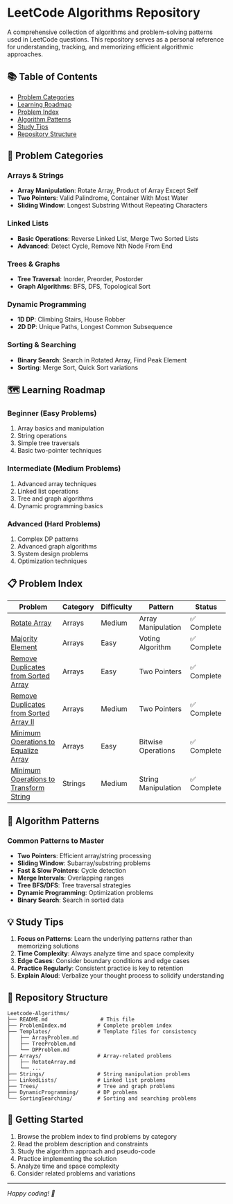 # LeetCode Algorithms Repository

A comprehensive collection of algorithms and problem-solving patterns used in LeetCode questions. This repository serves as a personal reference for understanding, tracking, and memorizing efficient algorithmic approaches.

## 📚 Table of Contents

- [Problem Categories](#problem-categories)
- [Learning Roadmap](#learning-roadmap)
- [Problem Index](#problem-index)
- [Algorithm Patterns](#algorithm-patterns)
- [Study Tips](#study-tips)
- [Repository Structure](#repository-structure)

## 🎯 Problem Categories

### Arrays & Strings
- **Array Manipulation**: Rotate Array, Product of Array Except Self
- **Two Pointers**: Valid Palindrome, Container With Most Water
- **Sliding Window**: Longest Substring Without Repeating Characters

### Linked Lists
- **Basic Operations**: Reverse Linked List, Merge Two Sorted Lists
- **Advanced**: Detect Cycle, Remove Nth Node From End

### Trees & Graphs
- **Tree Traversal**: Inorder, Preorder, Postorder
- **Graph Algorithms**: BFS, DFS, Topological Sort

### Dynamic Programming
- **1D DP**: Climbing Stairs, House Robber
- **2D DP**: Unique Paths, Longest Common Subsequence

### Sorting & Searching
- **Binary Search**: Search in Rotated Array, Find Peak Element
- **Sorting**: Merge Sort, Quick Sort variations

## 🗺️ Learning Roadmap

### Beginner (Easy Problems)
1. Array basics and manipulation
2. String operations
3. Simple tree traversals
4. Basic two-pointer techniques

### Intermediate (Medium Problems)
1. Advanced array techniques
2. Linked list operations
3. Tree and graph algorithms
4. Dynamic programming basics

### Advanced (Hard Problems)
1. Complex DP patterns
2. Advanced graph algorithms
3. System design problems
4. Optimization techniques

## 📋 Problem Index

| Problem | Category | Difficulty | Pattern | Status |
|---------|----------|------------|---------|--------|
| [Rotate Array](./Arrays/RotateArray.md) | Arrays | Medium | Array Manipulation | ✅ Complete |
| [Majority Element](./Arrays/MajorityElement.md) | Arrays | Easy | Voting Algorithm | ✅ Complete |
| [Remove Duplicates from Sorted Array](./Arrays/RemoveDuplicatesFromSortedArray.md) | Arrays | Easy | Two Pointers | ✅ Complete |
| [Remove Duplicates from Sorted Array II](./Arrays/RemoveDuplicatesFromSortedArrayII.md) | Arrays | Medium | Two Pointers | ✅ Complete |
| [Minimum Operations to Equalize Array](./Arrays/MinimumOperationsToEqualizeArray.md) | Arrays | Easy | Bitwise Operations | ✅ Complete |
| [Minimum Operations to Transform String](./Strings/MinimumOperationsToTransformString.md) | Strings | Medium | String Manipulation | ✅ Complete |

## 🔧 Algorithm Patterns

### Common Patterns to Master
- **Two Pointers**: Efficient array/string processing
- **Sliding Window**: Subarray/substring problems
- **Fast & Slow Pointers**: Cycle detection
- **Merge Intervals**: Overlapping ranges
- **Tree BFS/DFS**: Tree traversal strategies
- **Dynamic Programming**: Optimization problems
- **Binary Search**: Search in sorted data

## 💡 Study Tips

1. **Focus on Patterns**: Learn the underlying patterns rather than memorizing solutions
2. **Time Complexity**: Always analyze time and space complexity
3. **Edge Cases**: Consider boundary conditions and edge cases
4. **Practice Regularly**: Consistent practice is key to retention
5. **Explain Aloud**: Verbalize your thought process to solidify understanding

## 📁 Repository Structure

```
Leetcode-Algorithms/
├── README.md                 # This file
├── ProblemIndex.md          # Complete problem index
├── Templates/               # Template files for consistency
│   ├── ArrayProblem.md
│   ├── TreeProblem.md
│   └── DPProblem.md
├── Arrays/                  # Array-related problems
│   ├── RotateArray.md
│   └── ...
├── Strings/                 # String manipulation problems
├── LinkedLists/             # Linked list problems
├── Trees/                   # Tree and graph problems
├── DynamicProgramming/      # DP problems
└── SortingSearching/        # Sorting and searching problems
```

## 🚀 Getting Started

1. Browse the problem index to find problems by category
2. Read the problem description and constraints
3. Study the algorithm approach and pseudo-code
4. Practice implementing the solution
5. Analyze time and space complexity
6. Consider related problems and variations

---

*Happy coding! 🎉*
